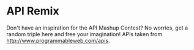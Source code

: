 # API Remix

Don't have an inspiration for the API Mashup Contest? No worries, get a random triple here and free your imagination! APIs taken from http://www.programmableweb.com/apis.